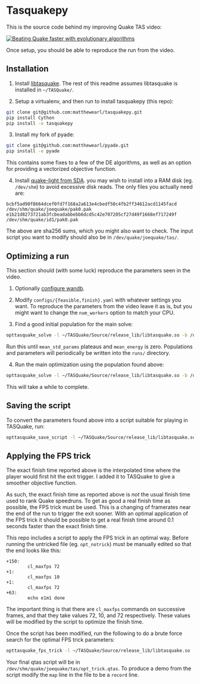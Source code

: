 # Tasquakepy

This is the source code behind my improving Quake TAS video:

[![Beating Quake faster with evolutionary algorithms](https://img.youtube.com/vi/H8sDdEKizkk/0.jpg)](https://www.youtube.com/watch?v=H8sDdEKizkk)

Once setup, you should be able to reproduce the run from the video.

## Installation

1. Install [libtasquake](https://github.com/matthewearl/TASQuake/blob/me/lib/LIB.md).
The rest of this readme assumes libtasquake is installed in `~/TASQuake/`.

2. Setup a virtualenv, and then run to install tasquakepy (this repo):
```bash
git clone git@github.com:matthewearl/tasquakepy.git
pip install Cython
pip install -e tasquakepy
```

3. Install my fork of pyade:

```bash
git clone git@github.com:matthewearl/pyade.git
pip install -e pyade
```

This contains some fixes to a few of the DE algorithms, as well as an option for
providing a vectorized objective function.

4. Install [quake-light from SDA](https://speeddemosarchive.com/quake/downloads/quake-light.zip).
you may wish to install into a RAM disk (eg. `/dev/shm`) to avoid excessive disk
reads.  The only files you actually need are:

```
bcbf5ad90f8664dcef0fd7f168a2a613e4cbedf50c4fb2ff34612acd1145facd  /dev/shm/quake/joequake/pak0.pak
e1b21d8273721ab3fcbeadabbebb6dcd5c42e707205cf27d49f1668ef717249f  /dev/shm/quake/id1/pak0.pak
```

The above are sha256 sums, which you might also want to check.  The input script
you want to modify should also be in `/dev/quake/joequake/tas/`.


## Optimizing a run

This section should (with some luck) reproduce the parameters seen in the video.

1. Optionally [configure wandb](https://docs.wandb.ai/ref/cli/wandb-init).


2. Modify `configs/{feasible,finish}.yaml` with whatever settings you want.  To
   reproduce the parameters from the video leave it as is, but you might want to
   change the `num_workers` option to match your CPU.

3. Find a good initial population for the main solve:

```bash
opttasquake_solve -l ~/TASQuake/Source/release_lib/libtasquake.so -b /dev/shm/quake/ -c configs/feasible.yaml
```

Run this until `mean_std_params` plateaus and `mean_energy` is zero.
Populations and parameters will periodically be written into the `runs/`
directory.

4. Run the main optimization using the population found above:

```bash
opttasquake_solve -l ~/TASQuake/Source/release_lib/libtasquake.so -b /dev/shm/quake/ -c configs/finish.yaml -P [population file from the previous step]
```

This will take a while to complete.

## Saving the script

To convert the parameters found above into a script suitable for playing in
TASQuake, run:

```bash
opttasquake_save_script -l ~/TASQuake/Source/release_lib/libtasquake.so -b /dev/shm/quake/ -c configs/finish.yaml -o opt_notrick -p [param file from previous step]
```

## Applying the FPS trick

The exact finish time reported above is the interpolated time where the player
would first hit the exit trigger.  I added it to TASQuake to give a smoother
objective function.

As such, the exact finish time as reported above is *not* the usual finish time
used to rank Quake speedruns.  To get as good a real finish time as possible,
the FPS trick must be used.  This is a changing of framerates near the end of
the run to trigger the exit sooner.  With an optimal application of the FPS
trick it should be possible to get a real finish time around 0.1 seconds faster
than the exact finish time.

This repo includes a script to apply the FPS trick in an optimal way.  Before
running the untricked file (eg. `opt_notrick`) must be manually edited so that
the end looks like this:

```
+150:
        cl_maxfps 72
+1:
        cl_maxfps 10
+1:
        cl_maxfps 72
+63:
        echo e1m1 done
```

The important thing is that there are `cl_maxfps` commands on successive frames,
and that they take values 72, 10, and 72 respectively.  These values will be
modified by the script to optimize the finish time.

Once the script has been modified, run the following to do a brute force search
for the optimal FPS trick parameters:

```bash
opttasquake_fps_trick -l ~/TASQuake/Source/release_lib/libtasquake.so -b /dev/shm/quake/ -i opt_notrick -o opt_trick
```

Your final qtas script will be in `/dev/shm/quake/joequake/tas/opt_trick.qtas`.
To produce a demo from the script modify the `map` line in the file to be a
`record` line.

